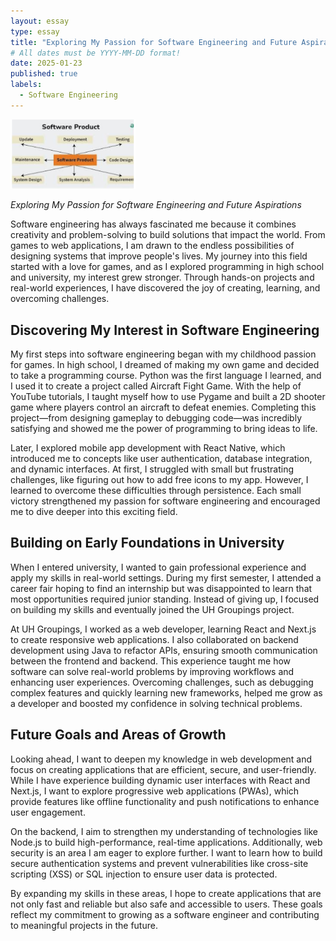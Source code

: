 ```yaml
---
layout: essay
type: essay
title: "Exploring My Passion for Software Engineering and Future Aspirations"
# All dates must be YYYY-MM-DD format!
date: 2025-01-23
published: true
labels:
  - Software Engineering
---
```


<img width="200px" class="rounded float-start pe-4" src="../img/software.png">

*Exploring My Passion for Software Engineering and Future Aspirations*

Software engineering has always fascinated me because it combines creativity and problem-solving to build solutions that impact the world. From games to web applications, I am drawn to the endless possibilities of designing systems that improve people's lives. My journey into this field started with a love for games, and as I explored programming in high school and university, my interest grew stronger. Through hands-on projects and real-world experiences, I have discovered the joy of creating, learning, and overcoming challenges.

## Discovering My Interest in Software Engineering

My first steps into software engineering began with my childhood passion for games. In high school, I dreamed of making my own game and decided to take a programming course. Python was the first language I learned, and I used it to create a project called Aircraft Fight Game. With the help of YouTube tutorials, I taught myself how to use Pygame and built a 2D shooter game where players control an aircraft to defeat enemies. Completing this project—from designing gameplay to debugging code—was incredibly satisfying and showed me the power of programming to bring ideas to life.

Later, I explored mobile app development with React Native, which introduced me to concepts like user authentication, database integration, and dynamic interfaces. At first, I struggled with small but frustrating challenges, like figuring out how to add free icons to my app. However, I learned to overcome these difficulties through persistence. Each small victory strengthened my passion for software engineering and encouraged me to dive deeper into this exciting field.

## Building on Early Foundations in University

When I entered university, I wanted to gain professional experience and apply my skills in real-world settings. During my first semester, I attended a career fair hoping to find an internship but was disappointed to learn that most opportunities required junior standing. Instead of giving up, I focused on building my skills and eventually joined the UH Groupings project.

At UH Groupings, I worked as a web developer, learning React and Next.js to create responsive web applications. I also collaborated on backend development using Java to refactor APIs, ensuring smooth communication between the frontend and backend. This experience taught me how software can solve real-world problems by improving workflows and enhancing user experiences. Overcoming challenges, such as debugging complex features and quickly learning new frameworks, helped me grow as a developer and boosted my confidence in solving technical problems.

## Future Goals and Areas of Growth

Looking ahead, I want to deepen my knowledge in web development and focus on creating applications that are efficient, secure, and user-friendly. While I have experience building dynamic user interfaces with React and Next.js, I want to explore progressive web applications (PWAs), which provide features like offline functionality and push notifications to enhance user engagement.

On the backend, I aim to strengthen my understanding of technologies like Node.js to build high-performance, real-time applications. Additionally, web security is an area I am eager to explore further. I want to learn how to build secure authentication systems and prevent vulnerabilities like cross-site scripting (XSS) or SQL injection to ensure user data is protected.

By expanding my skills in these areas, I hope to create applications that are not only fast and reliable but also safe and accessible to users. These goals reflect my commitment to growing as a software engineer and contributing to meaningful projects in the future.
